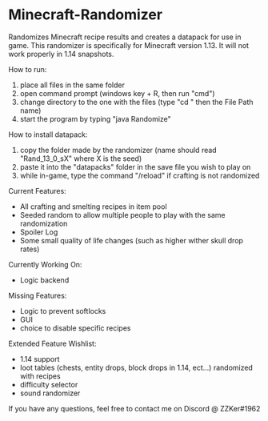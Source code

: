 # Minecraft-Randomizer
Randomizes Minecraft recipe results and creates a datapack for use in game.
This randomizer is specifically for Minecraft version 1.13. It will not work properly in 1.14 snapshots.

How to run:

1) place all files in the same folder
2) open command prompt (windows key + R, then run "cmd")
3) change directory to the one with the files (type "cd " then the File Path name)
4) start the program by typing "java Randomize"

How to install datapack:

1) copy the folder made by the randomizer (name should read "Rand_13_0_sX" where X is the seed)
2) paste it into the "datapacks" folder in the save file you wish to play on
3) while in-game, type the command "/reload" if crafting is not randomized


Current Features:
 - All crafting and smelting recipes in item pool
 - Seeded random to allow multiple people to play with the same randomization
 - Spoiler Log
 - Some small quality of life changes (such as higher wither skull drop rates)
 
Currently Working On:
 - Logic backend

Missing Features:
 - Logic to prevent softlocks
 - GUI
 - choice to disable specific recipes

Extended Feature Wishlist:
 - 1.14 support
 - loot tables (chests, entity drops, block drops in 1.14, ect...) randomized with recipes
 - difficulty selector
 - sound randomizer

If you have any questions, feel free to contact me on Discord @ ZZKer#1962
